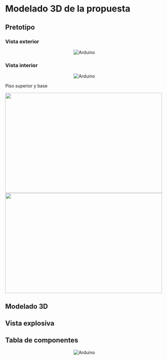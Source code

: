 # Modelado 3D de la propuesta

## Pretotipo

### Vista exterior

<p align="center">
  <img src=https://github.com/sebastianfranco1342/FundamentosdeDisenoGrupo6/blob/main/Carpetas%20del%20Proyecto/Im%C3%A1genes/Entre7_VistaExt.jpeg?raw=true alt=Arduino>
</p>

### Vista interior

<p align="center">
  <img src=https://github.com/sebastianfranco1342/FundamentosdeDisenoGrupo6/blob/main/Carpetas%20del%20Proyecto/Im%C3%A1genes/Entre7_VistaInt.jpeg?raw=true alt=Arduino>
</p>

Piso superior y base

<p align="center">
<p float="left">  
  <img src="https://github.com/sebastianfranco1342/FundamentosdeDisenoGrupo6/blob/main/Carpetas%20del%20Proyecto/Im%C3%A1genes/Entre7_PisoSup.jpeg?raw=true" width="500" height="320" rotate="90" />  <img src="https://github.com/sebastianfranco1342/FundamentosdeDisenoGrupo6/blob/main/Carpetas%20del%20Proyecto/Im%C3%A1genes/Entre7_Base.jpeg?raw=true" width="500" height="320" />  </p>

## Modelado 3D

## Vista explosiva

## Tabla de componentes

<p align="center">
  <img src=https://github.com/sebastianfranco1342/FundamentosdeDisenoGrupo6/blob/main/Carpetas%20del%20Proyecto/Im%C3%A1genes/Entre7_TablaComp.png?raw=true alt=Arduino>
</p>
